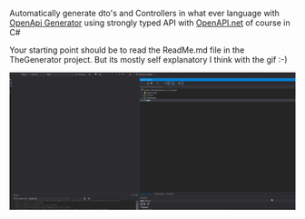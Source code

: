 
Automatically generate dto's and Controllers in what ever language with [OpenApi Generator](https://github.com/OpenAPITools/openapi-generator) using strongly typed API with [OpenAPI.net](https://github.com/microsoft/OpenAPI.NET) of course in C#


 Your starting point should be to read the ReadMe.md file in the TheGenerator project. 
 But its mostly self explanatory I think with the gif :-) 
 
 <img src="https://github.com/sturlath/OpenApiGenerator-example/blob/master/OpenGeneratorOverview.gif" alt="Smiley face">
 
 
